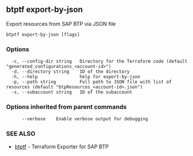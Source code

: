 ## btptf export-by-json

Export resources from SAP BTP via JSON file

```
btptf export-by-json [flags]
```

### Options

```
  -c, --config-dir string   Directory for the Terraform code (default "generated_configurations_<account-id>")
  -d, --directory string    ID of the directory
  -h, --help                help for export-by-json
  -p, --path string         Full path to JSON file with list of resources (default "btpResources_<account-id>.json")
  -s, --subaccount string   ID of the subaccount
```

### Options inherited from parent commands

```
      --verbose    Enable verbose output for debugging
```

### SEE ALSO

* [btptf](btptf.md)	 - Terraform Exporter for SAP BTP

